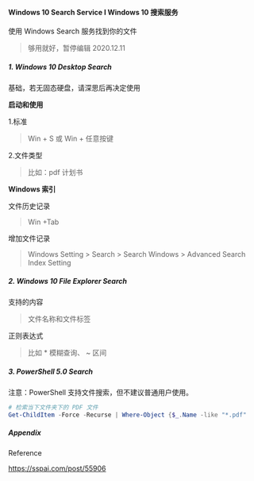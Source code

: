 #### Windows 10 Search Service  I Windows 10 搜索服务



使用 Windows Search 服务找到你的文件

> 够用就好，暂停编辑 2020.12.11



##### 1. Windows 10 Desktop Search

基础，若无固态硬盘，请深思后再决定使用

**启动和使用**

1.标准

> Win + S 或 Win + 任意按键

2.文件类型

> <Type> <name>
>
> 比如：pdf 计划书



**Windows 索引**

文件历史记录

> Win +Tab

增加文件记录

> Windows Setting > Search > Search Windows > Advanced Search Index Setting



##### 2. Windows 10 File Explorer Search

支持的内容

> 文件名称和文件标签

正则表达式

> 比如 * 模糊查询、 ~ 区间



##### 3. PowerShell 5.0 Search

注意：PowerShell 支持文件搜索，但不建议普通用户使用。

```powershell
# 检索当下文件夹下的 PDF 文件
Get-ChildItem -Force -Recurse | Where-Object {$_.Name -like "*.pdf"
```



##### Appendix

Reference

https://sspai.com/post/55906

